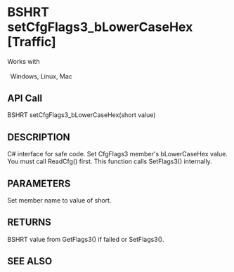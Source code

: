 # BSHRT setCfgFlags3_bLowerCaseHex [Traffic]

Works with <p class="s1" style="padding-top: 2pt;padding-left: 5pt;text-indent: 0pt;text-align: left;"><a name="bookmark401">&zwnj;</a>Windows, Linux, Mac</p>

## API Call
BSHRT setCfgFlags3_bLowerCaseHex(short value)
## DESCRIPTION
C# interface for safe code. Set CfgFlags3 member&#39;s bLowerCaseHex value. You must call ReadCfg() first. This function calls SetFlags3() internally.

## PARAMETERS
Set member name to value of short.

## RETURNS
BSHRT value from GetFlags3() if failed or SetFlags3().

## SEE ALSO

